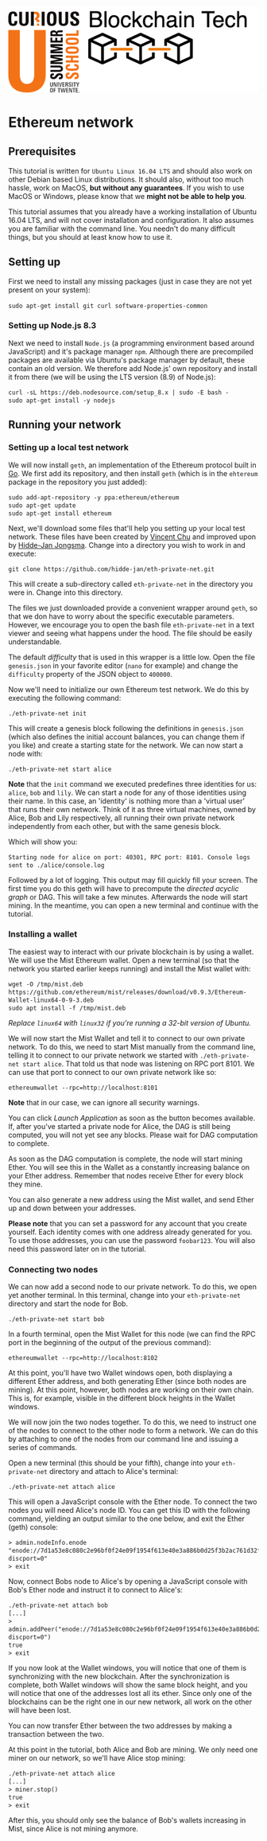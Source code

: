 ![BC Tech logo](images/bctech-logo.png)
# Ethereum network

## Prerequisites

This tutorial is written for `Ubuntu Linux 16.04 LTS` and should also work on other Debian based Linux distributions. It should also, without too much hassle, work on MacOS, **but without any guarantees**. If you wish to use MacOS or Windows, please know that we **might not be able to help you**.

This tutorial assumes that you already have a working installation of Ubuntu 16.04 LTS, and will not cover installation and configuration. It also assumes you are familiar with the command line. You needn't do many difficult things, but you should at least know how to use it.

## Setting up

First we need to install any missing packages (just in case they are not yet present on your system):

`sudo apt-get install git curl software-properties-common`

### Setting up Node.js 8.3

Next we need to install `Node.js` (a programming environment based around JavaScript) and it's package manager `npm`. Although there are precompiled packages are available via Ubuntu's package manager by default, these contain an old version. We therefore add Node.js' own repository and install it from there (we will be using the LTS version (8.9) of Node.js):

```
curl -sL https://deb.nodesource.com/setup_8.x | sudo -E bash -
sudo apt-get install -y nodejs
```

## Running your network

### Setting up a local test network

We will now install `geth`, an implementation of the Ethereum protocol built in [Go](https://golang.org/). We first add its repository, and then install `geth` (which is in the `ehtereum` package in the repository you just added):

```
sudo add-apt-repository -y ppa:ethereum/ethereum
sudo apt-get update
sudo apt-get install ethereum
```

Next, we'll download some files that'll help you setting up your local test network. These files have been created by [Vincent Chu](https://github.com/vincentchu/eth-private-net) and improved upon by [Hidde-Jan Jongsma](https://github.com/hidde-jan/eth-private-net). Change into a directory you wish to work in and execute:

```
git clone https://github.com/hidde-jan/eth-private-net.git
```

This will create a sub-directory called `eth-private-net` in the directory you were in. Change into this directory.

The files we just downloaded provide a convenient wrapper around `geth`, so that we don have to worry about the specific executable parameters. However, we encourage you to open the bash file `eth-private-net` in a text viewer and seeing what happens under the hood. The file should be easily understandable.

The default *difficulty* that is used in this wrapper is a little low. Open the file `genesis.json` in your favorite editor (`nano` for example) and change the `difficulty` property of the JSON object to `400000`.

Now we'll need to initialize our own Ethereum test network. We do this by executing the following command:

```
./eth-private-net init
```

This will create a genesis block following the definitions in `genesis.json` (which also defines the initial account balances, you can change them if you like) and create a starting state for the network. We can now start a node with:

```
./eth-private-net start alice
```

**Note** that the `init` command we executed predefines three identities for us: `alice`, `bob` and `lily`. We can start a node for any of those identities using their name. In this case, an 'identity' is nothing more than a 'virtual user' that runs their own network. Think of it as three virtual machines, owned by Alice, Bob and Lily respectively, all running their own private network independently from each other, but with the same genesis block.

Which will show you:

```
Starting node for alice on port: 40301, RPC port: 8101. Console logs sent to ./alice/console.log
```

Followed by a lot of logging. This output may fill quickly fill your screen. The first time you do this geth will have to precompute the *directed acyclic graph* or DAG. This will take a few minutes. Afterwards the node will start mining. In the meantime, you can open a new terminal and continue with the tutorial.

### Installing a wallet

The easiest way to interact with our private blockchain is by using a wallet. We will use the Mist Ethereum wallet. Open a new terminal (so that the network you started earlier keeps running) and install the Mist wallet with:

```
wget -O /tmp/mist.deb https://github.com/ethereum/mist/releases/download/v0.9.3/Ethereum-Wallet-linux64-0-9-3.deb
sudo apt install -f /tmp/mist.deb
```

*Replace `linux64` with `linux32` if you're running a 32-bit version of Ubuntu.*

We will now start the Mist Wallet and tell it to connect to our own private network. To do this, we need to start Mist manually from the command line, telling it to connect to our private network we started with `./eth-private-net start alice`. That told us that node was listening on RPC port 8101. We can use that port to connect to our own private network like so:

```
ethereumwallet --rpc=http://localhost:8101
```

**Note** that in our case, we can ignore all security warnings.

You can click *Launch Application* as soon as the button becomes available. If, after you've started a private node for Alice, the DAG is still being computed, you will not yet see any blocks. Please wait for DAG computation to complete.

As soon as the DAG computation is complete, the node will start mining Ether. You will see this in the Wallet as a constantly increasing balance on your Ether address. Remember that nodes receive Ether for every block they mine.

You can also generate a new address using the Mist wallet, and send Ether up and down between your addresses.

**Please note** that you can set a password for any account that you create yourself. Each identity comes with one address already generated for you. To use those addresses, you can use the password `foobar123`. You will also need this password later on in the tutorial.

### Connecting two nodes

We can now add a second node to our private network. To do this, we open yet another terminal. In this terminal, change into your `eth-private-net` directory and start the node for Bob.

```
./eth-private-net start bob
```

In a fourth terminal, open the Mist Wallet for this node (we can find the RPC port in the beginning of the output of the previous command):

```
ethereumwallet --rpc=http://localhost:8102
```

At this point, you'll have two Wallet windows open, both displaying a different Ether address, and both generating Ether (since both nodes are mining). At this point, however, both nodes are working on their own chain. This is, for example, visible in the different block heights in the Wallet windows.

We will now join the two nodes together. To do this, we need to instruct one of the nodes to connect to the other node to form a network. We can do this by attaching to one of the nodes from our command line and issuing a series of commands.

Open a new terminal (this should be your fifth), change into your `eth-private-net` directory and attach to Alice's terminal:

```
./eth-private-net attach alice
```

This will open a JavaScript console with the Ether node. To connect the two nodes you will need Alice's node ID. You can get this ID with the following command, yielding an output similar to the one below, and exit the Ether (geth) console:

```
> admin.nodeInfo.enode
"enode://7d1a53e8c080c2e96bf0f24e09f1954f613e40e3a886b0d25f3b2ac761d32f2dee07c0a7313ed848d063ae4bb4444c3b1064e3ba0ac1674d5c84a2f60b7b2993@[::]:40301?discport=0"
> exit
```

Now, connect Bobs node to Alice's by opening a JavaScript console with Bob's Ether node and instruct it to connect to Alice's:

```
./eth-private-net attach bob
[...]
> admin.addPeer("enode://7d1a53e8c080c2e96bf0f24e09f1954f613e40e3a886b0d25f3b2ac761d32f2dee07c0a7313ed848d063ae4bb4444c3b1064e3ba0ac1674d5c84a2f60b7b2993@[::]:40301?discport=0")
true
> exit
```

If you now look at the Wallet windows, you will notice that one of them is synchronizing with the new blockchain. After the synchronization is complete, both Wallet windows will show the same block height, and you will notice that one of the addresses lost all its ether. Since only one of the blockchains can be the right one in our new network, all work on the other will have been lost.

You can now transfer Ether between the two addresses by making a transaction between the two.

At this point in the tutorial, both Alice and Bob are mining. We only need one miner on our network, so we'll have Alice stop mining:

```
./eth-private-net attach alice
[...]
> miner.stop()
true
> exit
```

After this, you should only see the balance of Bob's wallets increasing in Mist, since Alice is not mining anymore.

